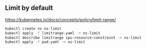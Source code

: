 ## Limit by default

https://kubernetes.io/docs/concepts/policy/limit-range/

```sh
kubectl create ns ns-limit
kubectl apply -f limitrange.yaml -n ns-limit
kubectl describe limitrange cpu-resource-constraint -n ns-limit
kubectl apply -f pod.yaml -n ns-limit
```